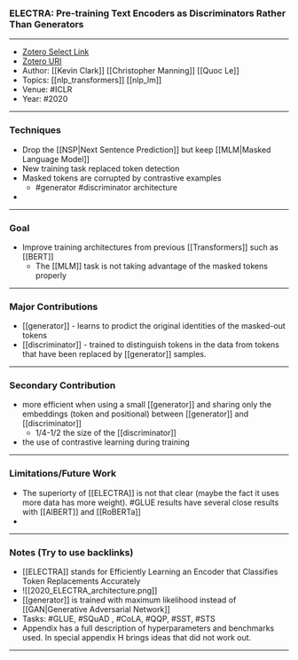 ### ELECTRA: Pre-training Text Encoders as Discriminators Rather Than Generators

---
- [Zotero Select Link](zotero://select/groups/2480461/items/QLQEHE2U)
- [Zotero URI](https://www.zotero.org/groups/2480461/items/QLQEHE2U)
- Author: [[Kevin Clark]] [[Christopher Manning]] [[Quoc Le]]
- Topics: [[nlp_transformers]] [[nlp_lm]]
- Venue: #ICLR
- Year: #2020
---

### Techniques
- Drop the [[NSP|Next Sentence Prediction]] but keep [[MLM|Masked Language Model]]
- New training task replaced token detection
- Masked tokens are corrupted by contrastive examples
	- #generator #discriminator architecture
-
---
### Goal
- Improve training architectures from previous [[Transformers]] such as [[BERT]]
	- The [[MLM]] task is not taking advantage of the masked tokens properly
---
### Major Contributions
- [[generator]]  - learns to prodict the original identities of the masked-out tokens
- [[discriminator]] - trained to distinguish tokens in the data from tokens that have been replaced by [[generator]] samples.
---
### Secondary Contribution
- more efficient when using a small [[generator]] and sharing only the embeddings (token and positional) between [[generator]] and [[discriminator]]
	- 1/4-1/2 the size of the [[discriminator]]
- the use of contrastive learning during training
---
### Limitations/Future Work
- The superiorty of [[ELECTRA]] is not that clear (maybe the fact it uses more data has more weight). #GLUE results have several close results with [[AlBERT]] and [[RoBERTa]]
- 
---
### Notes (Try to use backlinks)
- [[ELECTRA]] stands for Efficiently Learning an Encoder that Classifies Token Replacements Accurately
- ![[2020_ELECTRA_architecture.png]]
- [[generator]] is trained with maximum likelihood instead of [[GAN|Generative Adversarial Network]]
- Tasks: #GLUE, #SQuAD , #CoLA, #QQP, #SST, #STS
- Appendix has a full description of hyperparameters and benchmarks used. In special appendix  H brings ideas that did not work out.
---
